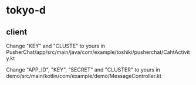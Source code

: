 # tokyo-d
## client
Change "KEY" and "CLUSTE" to yours in PusherChat/app/src/main/java/com/example/toshiki/pusherchat/CahtActivity.kt  

Change "APP_ID", "KEY", "SECRET" and "CLUSTER" to yours in demo/src/main/kotlin/com/example/demo/MessageController.kt 
  
